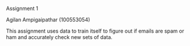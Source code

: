 Assignment 1

Agilan Ampigaipathar (100553054)

This assignment uses data to train itself to figure out if emails are spam or ham  and accurately check new sets of data. 
